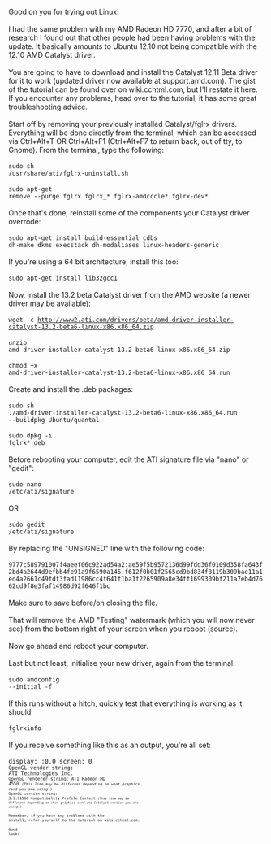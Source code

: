 Good on you for trying out Linux!
<br><br>I had the same problem with my AMD Radeon HD 7770, and after a bit of research I found out that other people had been having problems with the update. It basically amounts to Ubuntu 12.10 not being compatible with the 12.10 AMD Catalyst driver.
<br><br>You are going to have to download and install the Catalyst 12.11 Beta driver for it to work (updated driver now available at support.amd.com). The gist of the tutorial can be found over on wiki.cchtml.com, but I'll restate it here. If you encounter any problems, head over to the tutorial, it has some great troubleshooting advice.
<br><br>Start off by removing your previously installed Catalyst/fglrx drivers. Everything will be done directly from the terminal, which can be accessed via Ctrl+Alt+T OR Ctrl+Alt+F1 (Ctrl+Alt+F7 to return back, out of tty, to Gnome). From the terminal, type the following:
<br><br><code>sudo sh /usr/share/ati/fglrx-uninstall.sh</code>
<br><br><code>sudo apt-get remove --purge fglrx fglrx_* fglrx-amdcccle* fglrx-dev*</code>
<br><br>Once that's done, reinstall some of the components your Catalyst driver overrode:
<br><br><code>sudo apt-get install build-essential cdbs dh-make dkms execstack dh-modaliases linux-headers-generic</code>
<br><br>If you're using a 64 bit architecture, install this too:
<br><br><code>sudo apt-get install lib32gcc1</code>
<br><br>Now, install the 13.2 beta Catalyst driver from the AMD website (a newer driver may be available):
<br><br><code>wget -c http://www2.ati.com/drivers/beta/amd-driver-installer-catalyst-13.2-beta6-linux-x86.x86_64.zip</code>
<br><br><code>unzip amd-driver-installer-catalyst-13.2-beta6-linux-x86.x86_64.zip</code>
<br><br><code>chmod +x amd-driver-installer-catalyst-13.2-beta6-linux-x86.x86_64.run</code>
<br><br>Create and install the .deb packages:
<br><br><code>sudo sh ./amd-driver-installer-catalyst-13.2-beta6-linux-x86.x86_64.run --buildpkg Ubuntu/quantal</code>
<br><br><code>sudo dpkg -i fglrx*.deb</code>
<br><br>Before rebooting your computer, edit the ATI signature file via "nano" or "gedit":
<br><br><code>sudo nano /etc/ati/signature</code>
<br><br>OR
<br><br><code>sudo gedit /etc/ati/signature</code>
<br><br>By replacing the "UNSIGNED" line with the following code:
<br><br><code>9777c589791007f4aeef06c922ad54a2:ae59f5b9572136d99fdd36f0109d358fa643f2bd4a2644d9efbb4fe91a9f6590a145:f612f0b01f2565cd9bd834f8119b309bae11a1ed4a2661c49fdf3fad11986cc4f641f1ba1f2265909a8e34ff1699309bf211a7eb4d7662cd9f8e3faf14986d92f646f1bc</code>
<br><br>Make sure to save before/on closing the file.
<br><br>That will remove the AMD "Testing" watermark (which you will now never see) from the bottom right of your screen when you reboot (source).
<br><br>Now go ahead and reboot your computer.
<br><br>Last but not least, initialise your new driver, again from the terminal:
<br><br><code>sudo amdconfig --initial -f</code>
<br><br>If this runs without a hitch, quickly test that everything is working as it should:
<br><br><code>fglrxinfo</code>
<br><br>If you receive something like this as an output, you're all set:
<br><br><code>display: :0.0  screen: 0
<br><code>OpenGL vendor string: ATI Technologies Inc.
<br><code>OpenGL renderer string: ATI Radeon HD 4550 *<small>(This line may be different depending on what graphics card you are using.)</small>*
<br><code>OpenGL version string: 3.3.11566 Compatibility Profile Context *<small>(This line may be different depending on what graphics card and Catalyst version you are using.)</small>*
<br><br>Remember, if you have any problems with the install, refer yourself to the tutorial on wiki.cchtml.com.
<br><br>Good luck!
